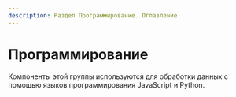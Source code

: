 ```yaml
---
description: Раздел Программирование. Оглавление.
---
```


# Программирование

Компоненты этой группы используются для обработки данных с помощью языков программирования JavaScript и Python.
